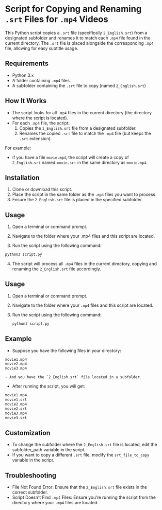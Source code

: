 # Script for Copying and Renaming `.srt` Files for `.mp4` Videos

This Python script copies a `.srt` file (specifically `2_English.srt`) from a designated subfolder and renames it to match each `.mp4` file found in the current directory. The `.srt` file is placed alongside the corresponding `.mp4` file, allowing for easy subtitle usage.

## Requirements

- Python 3.x
- A folder containing `.mp4` files
- A subfolder containing the `.srt` file to copy (named `2_English.srt`)

## How It Works

- The script looks for all `.mp4` files in the current directory (the directory where the script is located).
- For each `.mp4` file, the script:
    1. Copies the `2_English.srt` file from a designated subfolder.
    2. Renames the copied `.srt` file to match the `.mp4` file (but keeps the `.srt` extension).

For example:
- If you have a file `movie.mp4`, the script will create a copy of `2_English.srt` named `movie.srt` in the same directory as `movie.mp4`.

## Installation
1. Clone or download this script.
2. Place the script in the same folder as the `.mp4` files you want to process.
3. Ensure the `2_English.srt` file is placed in the specified subfolder.

## Usage
1. Open a terminal or command prompt.

2. Navigate to the folder where your .mp4 files and this script are located.

3. Run the script using the following command:

```bash
python3 script.py
```
4. The script will process all `.mp4` files in the current directory, copying and renaming the `2_English.srt` file accordingly.

## Usage

1. Open a terminal or command prompt.
2. Navigate to the folder where your `.mp4` files and this script are located.
3. Run the script using the following command:

   ```bash
   python3 script.py
   ```

## Example
- Suppose you have the following files in your directory:
```bash
movie1.mp4
movie2.mp4
movie3.mp4
```
    - And you have the `2_English.srt` file located in a subfolder.
- After running the script, you will get:
```bash
movie1.mp4
movie1.srt
movie2.mp4
movie2.srt
movie3.mp4
movie3.srt
```

## Customization
- To change the subfolder where the `2_English.srt` file is located, edit the subfolder_path variable in the script.
- If you want to copy a different `.srt` file, modify the `srt_file_to_copy` variable in the script.

## Troubleshooting
- File Not Found Error: Ensure that the `2_English.srt` file exists in the correct subfolder.
- Script Doesn't Find `.mp4` Files: Ensure you're running the script from the directory where your `.mp4` files are located.